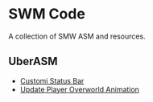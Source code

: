 # SWM Code

A collection of SMW ASM and resources.

## UberASM

- [Customi Status Bar](./uber-asm/custom-status-bar)
- [Update Player Overworld Animation](./uber-asm/update-player-overworld-animation)
